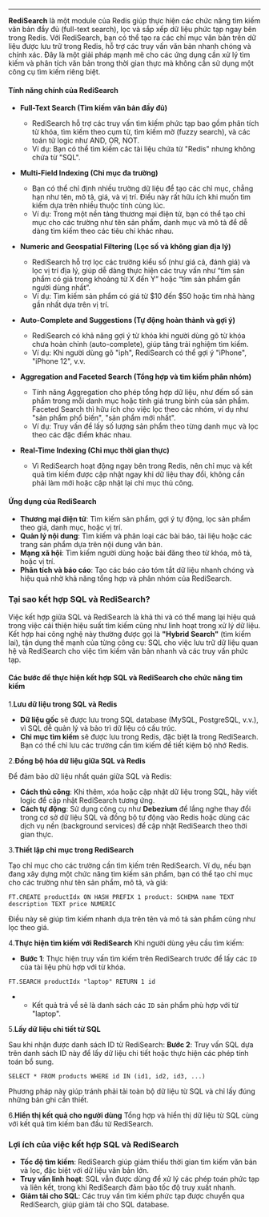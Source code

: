 
---
**RediSearch** là một module của Redis giúp thực hiện các chức năng tìm kiếm văn bản đầy đủ (full-text search), lọc và sắp xếp dữ liệu phức tạp ngay bên trong Redis. Với RediSearch, bạn có thể tạo ra các chỉ mục văn bản trên dữ liệu được lưu trữ trong Redis, hỗ trợ các truy vấn văn bản nhanh chóng và chính xác. Đây là một giải pháp mạnh mẽ cho các ứng dụng cần xử lý tìm kiếm và phân tích văn bản trong thời gian thực mà không cần sử dụng một công cụ tìm kiếm riêng biệt.

#### Tính năng chính của RediSearch

- **Full-Text Search (Tìm kiếm văn bản đầy đủ)**
    
    - RediSearch hỗ trợ các truy vấn tìm kiếm phức tạp bao gồm phân tích từ khóa, tìm kiếm theo cụm từ, tìm kiếm mờ (fuzzy search), và các toán tử logic như AND, OR, NOT.
    - Ví dụ: Bạn có thể tìm kiếm các tài liệu chứa từ "Redis" nhưng không chứa từ "SQL".
- **Multi-Field Indexing (Chỉ mục đa trường)**
    
    - Bạn có thể chỉ định nhiều trường dữ liệu để tạo các chỉ mục, chẳng hạn như tên, mô tả, giá, và vị trí. Điều này rất hữu ích khi muốn tìm kiếm dựa trên nhiều thuộc tính cùng lúc.
    - Ví dụ: Trong một nền tảng thương mại điện tử, bạn có thể tạo chỉ mục cho các trường như tên sản phẩm, danh mục và mô tả để dễ dàng tìm kiếm theo các tiêu chí khác nhau.
- **Numeric and Geospatial Filtering (Lọc số và không gian địa lý)**
    
    - RediSearch hỗ trợ lọc các trường kiểu số (như giá cả, đánh giá) và lọc vị trí địa lý, giúp dễ dàng thực hiện các truy vấn như “tìm sản phẩm có giá trong khoảng từ X đến Y” hoặc “tìm sản phẩm gần người dùng nhất”.
    - Ví dụ: Tìm kiếm sản phẩm có giá từ $10 đến $50 hoặc tìm nhà hàng gần nhất dựa trên vị trí.
- **Auto-Complete and Suggestions (Tự động hoàn thành và gợi ý)**
    
    - RediSearch có khả năng gợi ý từ khóa khi người dùng gõ từ khóa chưa hoàn chỉnh (auto-complete), giúp tăng trải nghiệm tìm kiếm.
    - Ví dụ: Khi người dùng gõ "iph", RediSearch có thể gợi ý "iPhone", "iPhone 12", v.v.
- **Aggregation and Faceted Search (Tổng hợp và tìm kiếm phân nhóm)**
    
    - Tính năng Aggregation cho phép tổng hợp dữ liệu, như đếm số sản phẩm trong mỗi danh mục hoặc tính giá trung bình của sản phẩm. Faceted Search thì hữu ích cho việc lọc theo các nhóm, ví dụ như "sản phẩm phổ biến", "sản phẩm mới nhất".
    - Ví dụ: Truy vấn để lấy số lượng sản phẩm theo từng danh mục và lọc theo các đặc điểm khác nhau.
- **Real-Time Indexing (Chỉ mục thời gian thực)**
    
    - Vì RediSearch hoạt động ngay bên trong Redis, nên chỉ mục và kết quả tìm kiếm được cập nhật ngay khi dữ liệu thay đổi, không cần phải làm mới hoặc cập nhật lại chỉ mục thủ công.

#### Ứng dụng của RediSearch

- **Thương mại điện tử**: Tìm kiếm sản phẩm, gợi ý tự động, lọc sản phẩm theo giá, danh mục, hoặc vị trí.
- **Quản lý nội dung**: Tìm kiếm và phân loại các bài báo, tài liệu hoặc các trang sản phẩm dựa trên nội dung văn bản.
- **Mạng xã hội**: Tìm kiếm người dùng hoặc bài đăng theo từ khóa, mô tả, hoặc vị trí.
- **Phân tích và báo cáo**: Tạo các báo cáo tóm tắt dữ liệu nhanh chóng và hiệu quả nhờ khả năng tổng hợp và phân nhóm của RediSearch.


### Tại sao kết hợp SQL và RediSearch?

Việc kết hợp giữa SQL và RediSearch là khả thi và có thể mang lại hiệu quả trong việc cải thiện hiệu suất tìm kiếm cũng như linh hoạt trong xử lý dữ liệu. Kết hợp hai công nghệ này thường được gọi là **"Hybrid Search"** (tìm kiếm lai), tận dụng thế mạnh của từng công cụ: SQL cho việc lưu trữ dữ liệu quan hệ và RediSearch cho việc tìm kiếm văn bản nhanh và các truy vấn phức tạp.

#### Các bước để thực hiện kết hợp SQL và RediSearch cho chức năng tìm kiếm

1.**Lưu dữ liệu trong SQL và Redis**

- **Dữ liệu gốc** sẽ được lưu trong SQL database (MySQL, PostgreSQL, v.v.), vì SQL dễ quản lý và bảo trì dữ liệu có cấu trúc.
- **Chỉ mục tìm kiếm** sẽ được lưu trong Redis, đặc biệt là trong RediSearch. Bạn có thể chỉ lưu các trường cần tìm kiếm để tiết kiệm bộ nhớ Redis.

2.**Đồng bộ hóa dữ liệu giữa SQL và Redis**

Để đảm bảo dữ liệu nhất quán giữa SQL và Redis:

- **Cách thủ công**: Khi thêm, xóa hoặc cập nhật dữ liệu trong SQL, hãy viết logic để cập nhật RediSearch tương ứng.
- **Cách tự động**: Sử dụng công cụ như **Debezium** để lắng nghe thay đổi trong cơ sở dữ liệu SQL và đồng bộ tự động vào Redis hoặc dùng các dịch vụ nền (background services) để cập nhật RediSearch theo thời gian thực.

3.**Thiết lập chỉ mục trong RediSearch**

Tạo chỉ mục cho các trường cần tìm kiếm trên RediSearch. Ví dụ, nếu bạn đang xây dựng một chức năng tìm kiếm sản phẩm, bạn có thể tạo chỉ mục cho các trường như tên sản phẩm, mô tả, và giá:

```
FT.CREATE productIdx ON HASH PREFIX 1 product: SCHEMA name TEXT description TEXT price NUMERIC
```

Điều này sẽ giúp tìm kiếm nhanh dựa trên tên và mô tả sản phẩm cũng như lọc theo giá.

4.**Thực hiện tìm kiếm với RediSearch**
Khi người dùng yêu cầu tìm kiếm:

- **Bước 1**: Thực hiện truy vấn tìm kiếm trên RediSearch trước để lấy các `ID` của tài liệu phù hợp với từ khóa.
```
FT.SEARCH productIdx "laptop" RETURN 1 id
```

- - Kết quả trả về sẽ là danh sách các `ID` sản phẩm phù hợp với từ "laptop".

5.**Lấy dữ liệu chi tiết từ SQL**

Sau khi nhận được danh sách ID từ RediSearch:
**Bước 2**: Truy vấn SQL dựa trên danh sách ID này để lấy dữ liệu chi tiết hoặc thực hiện các phép tính toán bổ sung.
```
SELECT * FROM products WHERE id IN (id1, id2, id3, ...)
```

Phương pháp này giúp tránh phải tải toàn bộ dữ liệu từ SQL và chỉ lấy đúng những bản ghi cần thiết.

6.**Hiển thị kết quả cho người dùng**
Tổng hợp và hiển thị dữ liệu từ SQL cùng với kết quả tìm kiếm ban đầu từ RediSearch.

### Lợi ích của việc kết hợp SQL và RediSearch

- **Tốc độ tìm kiếm**: RediSearch giúp giảm thiểu thời gian tìm kiếm văn bản và lọc, đặc biệt với dữ liệu văn bản lớn.
- **Truy vấn linh hoạt**: SQL vẫn được dùng để xử lý các phép toán phức tạp và liên kết, trong khi RediSearch đảm bảo tốc độ truy xuất nhanh.
- **Giảm tải cho SQL**: Các truy vấn tìm kiếm phức tạp được chuyển qua RediSearch, giúp giảm tải cho SQL database.